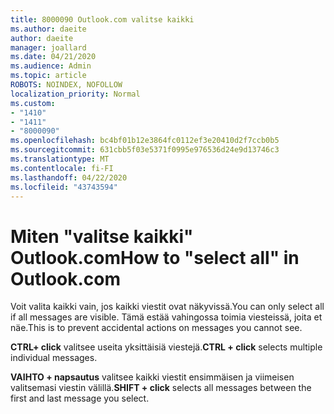 ```yaml
---
title: 8000090 Outlook.com valitse kaikki
ms.author: daeite
author: daeite
manager: joallard
ms.date: 04/21/2020
ms.audience: Admin
ms.topic: article
ROBOTS: NOINDEX, NOFOLLOW
localization_priority: Normal
ms.custom:
- "1410"
- "1411"
- "8000090"
ms.openlocfilehash: bc4bf01b12e3864fc0112ef3e20410d2f7ccb0b5
ms.sourcegitcommit: 631cbb5f03e5371f0995e976536d24e9d13746c3
ms.translationtype: MT
ms.contentlocale: fi-FI
ms.lasthandoff: 04/22/2020
ms.locfileid: "43743594"
---
```

# <a name="how-to-select-all-in-outlookcom"></a><span data-ttu-id="6257a-102">Miten "valitse kaikki" Outlook.com</span><span class="sxs-lookup"><span data-stu-id="6257a-102">How to "select all" in Outlook.com</span></span>

<span data-ttu-id="6257a-103">Voit valita kaikki vain, jos kaikki viestit ovat näkyvissä.</span><span class="sxs-lookup"><span data-stu-id="6257a-103">You can only select all if all messages are visible.</span></span> <span data-ttu-id="6257a-104">Tämä estää vahingossa toimia viesteissä, joita et näe.</span><span class="sxs-lookup"><span data-stu-id="6257a-104">This is to prevent accidental actions on messages you cannot see.</span></span>

<span data-ttu-id="6257a-105">**CTRL+ click** valitsee useita yksittäisiä viestejä.</span><span class="sxs-lookup"><span data-stu-id="6257a-105">**CTRL + click** selects multiple individual messages.</span></span>

<span data-ttu-id="6257a-106">**VAIHTO + napsautus** valitsee kaikki viestit ensimmäisen ja viimeisen valitsemasi viestin välillä.</span><span class="sxs-lookup"><span data-stu-id="6257a-106">**SHIFT + click** selects all messages between the first and last message you select.</span></span>